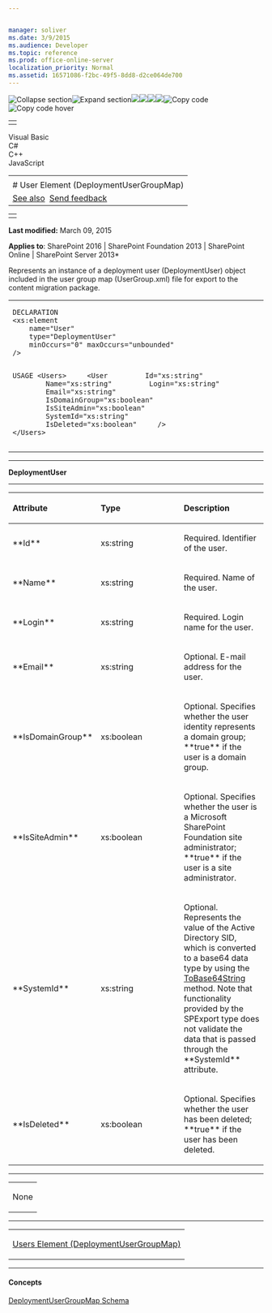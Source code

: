```yaml
---


manager: soliver
ms.date: 3/9/2015
ms.audience: Developer
ms.topic: reference
ms.prod: office-online-server
localization_priority: Normal
ms.assetid: 16571086-f2bc-49f5-8dd8-d2ce064de700
---
```


![Collapse
section](../icons/collapse_all.gif "Collapse section")![Expand
section](../icons/expand_all.gif "Expand section")![](../icons/collapse_all.gif)![](../icons/expand_all.gif)![](../icons/dropdown.gif)![](../icons/dropdownHover.gif)![Copy
code](../icons/copycode.gif "Copy code")![Copy code
hover](../icons/copycodeHighlight.gif "Copy code hover")
<table>
<tbody>
<tr class="odd">
<td align="left"></td>
</tr>
</tbody>
</table>

Visual Basic  
C\#  
C++  
JavaScript  

<table>
<tbody>
<tr class="odd">
<td align="left"><span id="runningHeaderText"></span></td>
</tr>
<tr class="even">
<td align="left"># User Element (DeploymentUserGroupMap)</td>
</tr>
<tr class="odd">
<td align="left"><a href="#seeAlsoToggle">See also</a>  <span id="headfeedbackarea" class="feedbackhead"><a href="javascript:SubmitFeedback(&#39;docthis@Microsoft.com&#39;,&#39;&#39;,&#39;&#39;,&#39;&#39;,&#39;1.0.18082.1225&#39;,&#39;%0\dThank%20you%20for%20your%20feedback.%20The%20developer%20writing%20teams%20use%20your%20feedback%20to%20improve%20documentation.%20While%20we%20are%20reviewing%20your%20feedback,%20we%20may%20send%20you%20e-mail%20to%20ask%20for%20clarification%20or%20feedback%20on%20a%20solution.%20We%20do%20not%20use%20your%20e-mail%20address%20for%20any%20other%20purpose%20and%20we%20delete%20it%20after%20we%20finish%20our%20review.%0\AFor%20further%20information%20about%20the%20privacy%20policies%20of%20Microsoft,%20please%20see%20http://privacy.microsoft.com/en-us/default.aspx.%0\A%0\d&#39;,&#39;Customer%20feedback&#39;);">Send feedback</a></span></td>
</tr>
</tbody>
</table>

<table>
<colgroup>
<col width="100%" />
</colgroup>
<tbody>
<tr class="odd">
<td align="left"></td>
</tr>
</tbody>
</table>

**Last modified:** March 09, 2015

**Applies to**: SharePoint 2016 | SharePoint Foundation 2013 |
SharePoint Online | SharePoint Server 2013*

Represents an instance of a deployment user (<span
class="keyword">DeploymentUser</span>) object included in the user group
map (UserGroup.xml) file for export to the content migration package.

<span codelanguage="other"></span>
<table>
<colgroup>
<col width="100%" />
</colgroup>
<tbody>
<tr class="odd">
<td align="left"><pre><code>DECLARATION
&lt;xs:element 
    name=&quot;User&quot; 
    type=&quot;DeploymentUser&quot; 
    minOccurs=&quot;0&quot; maxOccurs=&quot;unbounded&quot; 
/&gt;

USAGE
&lt;Users&gt;
    &lt;User
        Id=&quot;xs:string&quot;
        Name=&quot;xs:string&quot;
        Login=&quot;xs:string&quot;
        Email=&quot;xs:string&quot;
        IsDomainGroup=&quot;xs:boolean&quot;
        IsSiteAdmin=&quot;xs:boolean&quot;
        SystemId=&quot;xs:string&quot;
        IsDeleted=&quot;xs:boolean&quot;
    /&gt;
&lt;/Users&gt;</code></pre></td>
</tr>
</tbody>
</table>


-----------------------------------------------------------------------------------------------------------------------------------------------------------------------------------------

**DeploymentUser**


-----------------------------------------------------------------------------------------------------------------------------------------------------------------------------------------------

<table>
<colgroup>
<col width="33%" />
<col width="33%" />
<col width="33%" />
</colgroup>
<thead>
<tr class="header">
<th align="left"><p>Attribute</p></th>
<th align="left"><p>Type</p></th>
<th align="left"><p>Description</p></th>
</tr>
</thead>
<tbody>
<tr class="odd">
<td align="left"><p>**Id**</p></td>
<td align="left"><p>xs:string</p></td>
<td align="left"><p>Required. Identifier of the user.</p></td>
</tr>
<tr class="even">
<td align="left"><p>**Name**</p></td>
<td align="left"><p>xs:string</p></td>
<td align="left"><p>Required. Name of the user.</p></td>
</tr>
<tr class="odd">
<td align="left"><p>**Login**</p></td>
<td align="left"><p>xs:string</p></td>
<td align="left"><p>Required. Login name for the user.</p></td>
</tr>
<tr class="even">
<td align="left"><p>**Email**</p></td>
<td align="left"><p>xs:string</p></td>
<td align="left"><p>Optional. E-mail address for the user.</p></td>
</tr>
<tr class="odd">
<td align="left"><p>**IsDomainGroup**</p></td>
<td align="left"><p>xs:boolean</p></td>
<td align="left"><p>Optional. Specifies whether the user identity represents a domain group; **true** if the user is a domain group.</p></td>
</tr>
<tr class="even">
<td align="left"><p>**IsSiteAdmin**</p></td>
<td align="left"><p>xs:boolean</p></td>
<td align="left"><p>Optional. Specifies whether the user is a Microsoft SharePoint Foundation site administrator; **true** if the user is a site administrator.</p></td>
</tr>
<tr class="odd">
<td align="left"><p>**SystemId**</p></td>
<td align="left"><p>xs:string</p></td>
<td align="left"><p>Optional. Represents the value of the Active Directory SID, which is converted to a base64 data type by using the <a href="frlrfSystemConvertClassToBase64StringTopic">ToBase64String</a> method. Note that functionality provided by the <span sdata="cer" target="T:Microsoft.SharePoint.Deployment.SPExport"><span class="nolink">SPExport</span></span> type does not validate the data that is passed through the **SystemId** attribute.</p></td>
</tr>
<tr class="even">
<td align="left"><p>**IsDeleted**</p></td>
<td align="left"><p>xs:boolean</p></td>
<td align="left"><p>Optional. Specifies whether the user has been deleted; **true** if the user has been deleted.</p></td>
</tr>
</tbody>
</table>


---------------------------------------------------------------------------------------------------------------------------------------------------------------------------------------------------

<table>
<colgroup>
<col width="100%" />
</colgroup>
<tbody>
<tr class="odd">
<td align="left"><p>None</p></td>
</tr>
</tbody>
</table>


----------------------------------------------------------------------------------------------------------------------------------------------------------------------------------------------------

<table>
<colgroup>
<col width="100%" />
</colgroup>
<tbody>
<tr class="odd">
<td align="left"><p><span sdata="link"><a href="users-element-deploymentusergroupmap.htm">Users Element (DeploymentUserGroupMap)</a></span></p></td>
</tr>
</tbody>
</table>


-------------------------------------------------------------------------------------------------------------------------------------------------------------------------------------------

#### Concepts

<span sdata="link">[DeploymentUserGroupMap
Schema](deploymentusergroupmap-schema.htm)</span>








